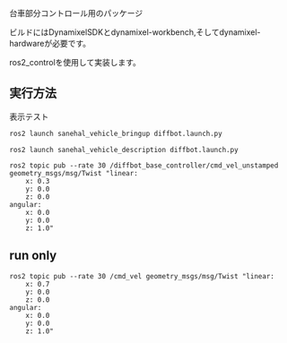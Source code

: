 台車部分コントロール用のパッケージ

ビルドにはDynamixelSDKとdynamixel-workbench,そしてdynamixel-hardwareが必要です。


ros2_controlを使用して実装します。


## 実行方法

表示テスト

```bash
ros2 launch sanehal_vehicle_bringup diffbot.launch.py
```


```
ros2 launch sanehal_vehicle_description diffbot.launch.py
```

```
ros2 topic pub --rate 30 /diffbot_base_controller/cmd_vel_unstamped geometry_msgs/msg/Twist "linear:
    x: 0.3
    y: 0.0
    z: 0.0
angular:
    x: 0.0
    y: 0.0
    z: 1.0"
```


## run only 

```
ros2 topic pub --rate 30 /cmd_vel geometry_msgs/msg/Twist "linear:
    x: 0.7
    y: 0.0
    z: 0.0
angular:
    x: 0.0
    y: 0.0
    z: 1.0"

```